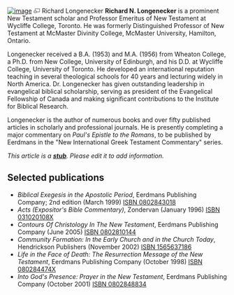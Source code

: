 [![image](images/f/ff/Longenecker.jpg)](http://www.theopedia.com/File:Longenecker.jpg)
[![image](data:image/png;base64,iVBORw0KGgoAAAANSUhEUgAAAA8AAAALCAAAAACFLIiAAAAAAnRSTlMA/1uRIrUAAABPSURBVAjXY/j///+5vXDwjAHIr26ZAgXZe8H8a/+hoIcw/9nevdVL9+79DuPvzQYZFPUezu8BMZLXgkExnD8HAu6hqv//n+HZVjD4DuUDAKlChD3fj6aPAAAAAElFTkSuQmCC)](http://www.theopedia.com/File:Longenecker.jpg "Enlarge")
Richard Longenecker
**Richard N. Longenecker** is a prominent New Testament scholar and
Professor Emeritus of New Testament at Wycliffe College, Toronto.
He was formerly Distinguished Professor of New Testament at
McMaster Divinity College, McMaster University, Hamilton, Ontario.

Longenecker received a B.A. (1953) and M.A. (1956) from Wheaton
College, a Ph.D. from New College, University of Edinburgh, and his
D.D. at Wycliffe College, University of Toronto. He developed an
international reputation teaching in several theological schools
for 40 years and lecturing widely in North America. Dr. Longenecker
has given outstanding leadership in evangelical biblical
scholarship, serving as president of the Evangelical Fellowship of
Canada and making significant contributions to the Institute for
Biblical Research.

Longenecker is the author of numerous books and over fifty
published articles in scholarly and professional journals. He is
presently completing a major commentary on
*Paul's Epistle to the Romans*, to be published by Eerdmans in the
"New International Greek Testament Commentary" series.



*This article is a **[stub](http://www.theopedia.com/Category:Theopedia_stubs "Category:Theopedia stubs")**. Please edit it to add information.*
## Selected publications

-   *Biblical Exegesis in the Apostolic Period*, Eerdmans
    Publishing Company; 2nd edition (March 1999)
    [ISBN 0802843018](http://www.theopedia.com/Special:BookSources/0802843018)
-   *Acts (Expositor's Bible Commentary)*, Zondervan (January 1996)
    [ISBN 031020108X](http://www.theopedia.com/Special:BookSources/031020108X)
-   *Contours Of Christology In The New Testament*, Eerdmans
    Publishing Company (June 2005)
    [ISBN 0802810144](http://www.theopedia.com/Special:BookSources/0802810144)
-   *Community Formation: In the Early Church and in the Church Today*,
    Hendrickson Publishers (November 2002)
    [ISBN 1565637186](http://www.theopedia.com/Special:BookSources/1565637186)
-   *Life in the Face of Death: The Resurrection Message of the New Testament*,
    Eerdmans Publishing Company (October 1998)
    [ISBN 080284474X](http://www.theopedia.com/Special:BookSources/080284474X)
-   *Into God's Presence: Prayer in the New Testament*, Eerdmans
    Publishing Company (October 2001)
    [ISBN 0802848834](http://www.theopedia.com/Special:BookSources/0802848834)



